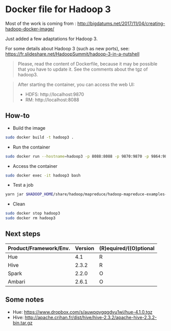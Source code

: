 # Docker file for Hadoop 3

Most of the work is coming from : http://bigdatums.net/2017/11/04/creating-hadoop-docker-image/

Just added a few adaptations for Hadoop 3.

For some details about Hadoop 3 (such as new ports), see: https://fr.slideshare.net/HadoopSummit/hadoop-3-in-a-nutshell

> Please, read the content of Dockerfile, because it may be possible that you have to update it.
> See the comments about the tgz of hadoop3.

> After starting the container, you can access the web UI:
> * HDFS: http://localhost:9870
> * RM: http://localhost:8088


## How-to

* Build the image
```sh
sudo docker build -t hadoop3 .
```


* Run the container
```sh
sudo docker run --hostname=hadoop3 -p 8088:8088 -p 9870:9870 -p 9864:9864 -p 19888:19888 -p 8042:8042 --name hadoop3 -d hadoop3
```

* Access the container
```sh
sudo docker exec -it hadoop3 bash
```

* Test a job
```sh
yarn jar $HADOOP_HOME/share/hadoop/mapreduce/hadoop-mapreduce-examples-3.0.0.jar pi 10 100
```

* Clean
```sh
sudo docker stop hadoop3 
sudo docker rm hadoop3 
```

## Next steps

| Product/Framework/Env. | Version | (R)equired/((O)ptional |
| --- | --- | --- |
| Hue | 4.1 | R |
| Hive | 2.3.2 | R |
| Spark | 2.2.0 | O |
| Ambari | 2.6.1 | O |

## Some notes

* Hue: https://www.dropbox.com/s/auwpqygqgdvu1wj/hue-4.1.0.tgz
* Hive: http://apache.crihan.fr/dist/hive/hive-2.3.2/apache-hive-2.3.2-bin.tar.gz